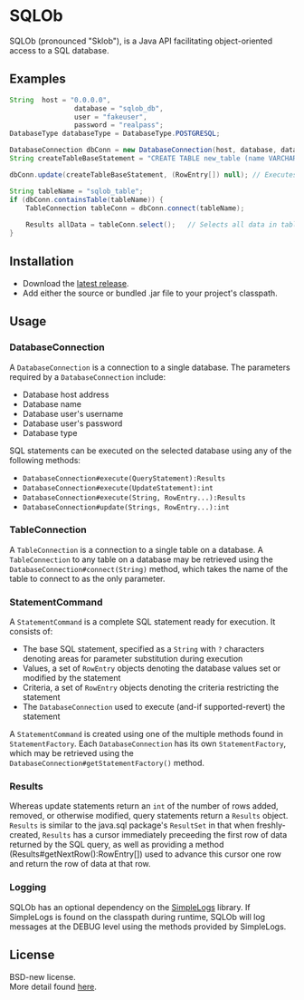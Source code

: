 # SQLOb
SQLOb (pronounced "Sklob"), is a Java API facilitating object-oriented access to a SQL database.

## Examples
```java
String 	host = "0.0.0.0",
				database = "sqlob_db",
				user = "fakeuser",
				password = "realpass";
DatabaseType databaseType = DatabaseType.POSTGRESQL;

DatabaseConnection dbConn = new DatabaseConnection(host, database, databaseType, user, password);
String createTableBaseStatement = "CREATE TABLE new_table (name VARCHAR, is_useless BOOLEAN, uselessness_scale INTEGER)";

dbConn.update(createTableBaseStatement, (RowEntry[]) null);	// Executes update with no parameters

String tableName = "sqlob_table";
if (dbConn.containsTable(tableName)) {
	TableConnection tableConn = dbConn.connect(tableName);
	
	Results allData = tableConn.select();	// Selects all data in table
}
```

## Installation
* Download the [latest release](https://github.com/kkorolyov/SQLOb/releases/latest).
* Add either the source or bundled .jar file to your project's classpath.

## Usage
### DatabaseConnection
A `DatabaseConnection` is a connection to a single database.
The parameters required by a `DatabaseConnection` include:
* Database host address
* Database name
* Database user's username
* Database user's password
* Database type

SQL statements can be executed on the selected database using any of the following methods:
* `DatabaseConnection#execute(QueryStatement):Results`
* `DatabaseConnection#execute(UpdateStatement):int`
* `DatabaseConnection#execute(String, RowEntry...):Results`
* `DatabaseConnection#update(Strings, RowEntry...):int`

### TableConnection
A `TableConnection` is a connection to a single table on a database.
A `TableConnection` to any table on a database may be retrieved using the `DatabaseConnection#connect(String)` method, which takes the name of the table to connect to as the only parameter.

### StatementCommand
A `StatementCommand` is a complete SQL statement ready for execution.
It consists of:
* The base SQL statement, specified as a `String` with `?` characters denoting areas for parameter substitution during execution
* Values, a set of `RowEntry` objects denoting the database values set or modified by the statement
* Criteria, a set of `RowEntry` objects denoting the criteria restricting the statement
* The `DatabaseConnection` used to execute (and-if supported-revert) the statement

A `StatementCommand` is created using one of the multiple methods found in `StatementFactory`.
Each `DatabaseConnection` has its own `StatementFactory`, which may be retrieved using the `DatabaseConnection#getStatementFactory()` method.

### Results
Whereas update statements return an `int` of the number of rows added, removed, or otherwise modified, query statements return a `Results` object.
`Results` is similar to the java.sql package's `ResultSet` in that when freshly-created, `Results` has a cursor immediately preceeding the first row of data returned by the SQL query, as well as providing a method (Results#getNextRow():RowEntry[]) used to advance this cursor one row and return the row of data at that row.

### Logging
SQLOb has an optional dependency on the [SimpleLogs](https://github.com/kkorolyov/SimpleLogs) library.
If SimpleLogs is found on the classpath during runtime, SQLOb will log messages at the DEBUG level using the methods provided by SimpleLogs.

## License
BSD-new license.  
More detail found [here](LICENSE).
